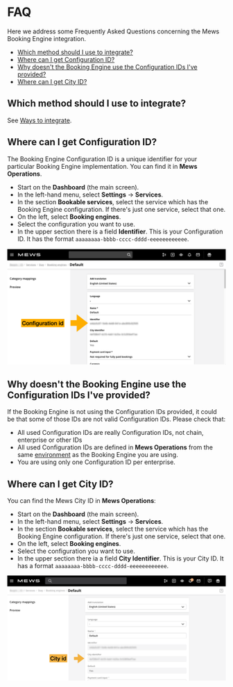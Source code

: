 # FAQ

Here we address some Frequently Asked Questions concerning the Mews Booking Engine integration.

* [Which method should I use to integrate?](#which-method-should-i-use-to-integrate)
* [Where can I get Configuration ID?](#where-can-i-get-configuration-id)
* [Why doesn't the Booking Engine use the Configuration IDs I've provided?](#why-doesnt-the-booking-engine-use-the-configuration-ids-ive-provided)
* [Where can I get City ID?](#where-can-i-get-city-id)

## Which method should I use to integrate?

See [Ways to integrate](ways-to-integrate.md).

## Where can I get Configuration ID?

The Booking Engine Configuration ID is a unique identifier for your particular Booking Engine implementation. You can find it in __Mews Operations__.

* Start on the **Dashboard** (the main screen).
* In the left-hand menu, select **Settings** -> **Services**.
* In the section **Bookable services**, select the service which has the Booking Engine configuration. If there's just one service, select that one.
* On the left, select **Booking engines**.
* Select the configuration you want to use.
* In the upper section there is a field **Identifier**. This is your Configuration ID. It has the format `aaaaaaaa-bbbb-cccc-dddd-eeeeeeeeeeee`.

![Configuration ID in Mews Operations](../.gitbook/assets/commander-configuration-id.png)

## Why doesn't the Booking Engine use the Configuration IDs I've provided?

If the Booking Engine is not using the Configuration IDs provided, it could be that some of those IDs are not valid Configuration IDs.
Please check that:

* All used Configuration IDs are really Configuration IDs, not chain, enterprise or other IDs
* All used Configuration IDs are defined in __Mews Operations__ from the same [environment](../booking-engine-api/guidelines/environments.md) as the Booking Engine you are using.
* You are using only one Configuration ID per enterprise.

## Where can I get City ID?

You can find the Mews City ID in __Mews Operations__:

* Start on the **Dashboard** (the main screen).
* In the left-hand menu, select **Settings** -> **Services**.
* In the section **Bookable services**, select the service which has the Booking Engine configuration. If there's just one service, select that one.
* On the left, select **Booking engines**.
* Select the configuration you want to use.
* In the upper section there ia a field **City Identifier**. This is your City ID. It has a format `aaaaaaaa-bbbb-cccc-dddd-eeeeeeeeeeee`.

![City ID in Mews Operations](../.gitbook/assets/commander-city-id.png)
